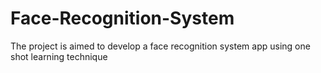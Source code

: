 # Face-Recognition-System
The project is aimed to develop a face recognition system app using one shot learning technique
